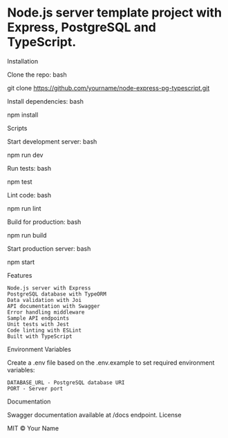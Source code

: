 # Node.js server template project with Express, PostgreSQL and TypeScript.
Installation

Clone the repo:
bash

git clone https://github.com/yourname/node-express-pg-typescript.git

Install dependencies:
bash

npm install

Scripts

Start development server:
bash

npm run dev

Run tests:
bash

npm test

Lint code:
bash

npm run lint

Build for production:
bash

npm run build

Start production server:
bash

npm start

Features

    Node.js server with Express
    PostgreSQL database with TypeORM
    Data validation with Joi
    API documentation with Swagger
    Error handling middleware
    Sample API endpoints
    Unit tests with Jest
    Code linting with ESLint
    Built with TypeScript

Environment Variables

Create a .env file based on the .env.example to set required environment variables:

    DATABASE_URL - PostgreSQL database URI
    PORT - Server port

Documentation

Swagger documentation available at /docs endpoint.
License

MIT © Your Name
